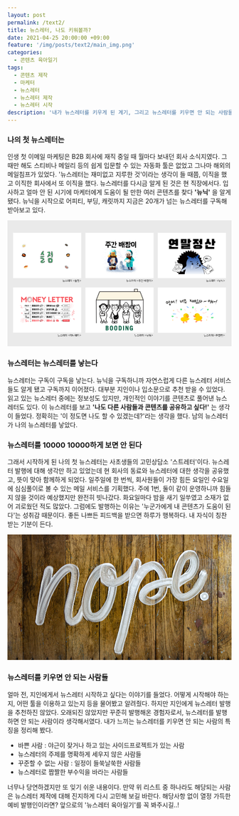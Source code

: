```yaml
---
layout: post
permalink: /text2/
title: 뉴스레터, 나도 키워볼까?
date: 2021-04-25 20:00:00 +09:00
feature: '/img/posts/text2/main_img.png'
categories:
  - 콘텐츠 육아일기
tags:
  - 콘텐츠 제작
  - 마케터
  - 뉴스레터
  - 뉴스레터 제작
  - 뉴스레터 시작
description: '내가 뉴스레터를 키우게 된 계기, 그리고 뉴스레터를 키우면 안 되는 사람들'
---
```


### 나의 첫 뉴스레터는

인생 첫 이메일 마케팅은 B2B 회사에 재직 중일 때 월마다 보내던 회사 소식지였다. 그때만 해도 스티비나 메일리 등의 쉽게 입문할 수 있는 자동화 툴은 없었고 그나마 해외의 메일침프가 있었다. '뉴스레터는 재미없고 지루한 것'이라는 생각이 들 때쯤, 이직을 했고 이직한 회사에서 또 이직을 했다. 뉴스레터를 다시금 알게 된 것은 현 직장에서다. 입사하고 얼마 안 된 시기에 마케터에게 도움이 될 만한 여러 콘텐츠를 찾다 **'뉴닉'** 을 알게 됐다. 뉴닉을 시작으로 어피티, 부딩, 캐릿까지 지금은 20개가 넘는 뉴스레터를 구독해 받아보고 있다.


![이미지](/img/posts/text2/newsletter1.png)


### 뉴스레터는 뉴스레터를 낳는다

뉴스레터는 구독이 구독을 낳는다. 뉴닉을 구독하니까 자연스럽게 다른 뉴스레터 서비스들도 알게 됐고 구독까지 이어졌다. 대부분 지인이나 입소문으로 추천 받을 수 있었다. 읽고 있는 뉴스레터 중에는 정보성도 있지만, 개인적인 이야기를 콘텐츠로 풀어낸 뉴스레터도 있다. 이 뉴스레터를 보고 **'나도 다른 사람들과 콘텐츠를 공유하고 싶다!'** 는 생각이 들었다. 정확히는 '이 정도면 나도 할 수 있겠는데?'라는 생각을 했다. 남의 뉴스레터가 나의 뉴스레터를 낳았다.


### 뉴스레터를 10000 10000하게 보면 안 된다

그래서 시작하게 된 나의 첫 뉴스레터는 사초생들의 고민상담소 '스트레터'이다. 뉴스레터 발행에 대해 생각만 하고 있었는데 현 회사의 동료와 뉴스레터에 대한 생각을 공유했고, 뜻이 맞아 함께하게 되었다. 일주일에 한 번씩, 회사원들이 가장 힘든 요일인 수요일에 심심풀이로 볼 수 있는 메일 서비스를 기획했다. 주에 1번, 둘이 같이 운영하니까 힘들지 않을 것이라 예상했지만 완전히 빗나갔다. 화요일마다 밤을 새기 일쑤였고 소재가 없어 괴로웠던 적도 많았다. 그럼에도 발행하는 이유는 '누군가에게 내 콘텐츠가 도움이 된다'는 성취감 때문이다. 좋든 나쁘든 피드백을 받으면 하루가 행복하다. 내 자식이 칭찬 받는 기분이 든다.


![이미지](/img/posts/text2/newsletter2.png)


### 뉴스레터를 키우면 안 되는 사람들

얼마 전, 지인에게서 뉴스레터 시작하고 싶다는 이야기를 들었다. 어떻게 시작해야 하는지, 어떤 툴을 이용하고 있는지 등을 물어봤고 알려줬다. 하지만 지인에게 뉴스레터 발행을 추천하진 않았다. 오래되진 않았지만 꾸준히 발행해온 경험자로서, 뉴스레터를 발행하면 안 되는 사람이라 생각해서였다. 내가 느끼는 뉴스레터를 키우면 안 되는 사람의 특징을 정리해 봤다.

* 바쁜 사람 : 야근이 잦거나 하고 있는 사이드프로젝트가 있는 사람
* 뉴스레터의 주제를 명확하게 세우지 않은 사람들
* 꾸준할 수 없는 사람 : 일정이 들쑥날쑥한 사람들
* 뉴스레터로 짭짤한 부수익을 바라는 사람들


너무나 당연하겠지만 또 잊기 쉬운 내용이다. 만약 위 리스트 중 하나라도 해당되는 사람은 뉴스레터 제작에 대해 진지하게 다시 고민해 보길 바란다. 해당사항 없이 열정 가득한 예비 발행인이라면? 앞으로의 '뉴스레터 육아일기'를 꼭 봐주시길..!
